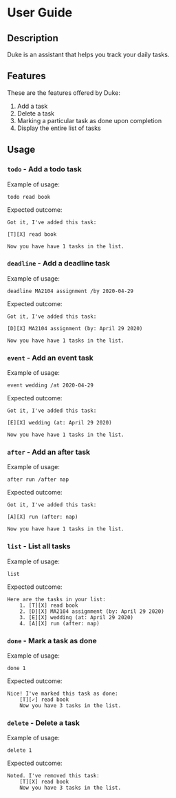 # User Guide

## Description
Duke is an assistant that helps you track your daily tasks.

## Features 
These are the features offered by Duke:
1. Add a task
2. Delete a task
3. Marking a particular task as done upon completion
5. Display the entire list of tasks

## Usage

### `todo` - Add a todo task

Example of usage: 

`todo read book`

Expected outcome:

```
Got it, I've added this task:

[T][X] read book

Now you have have 1 tasks in the list.
```

### `deadline` - Add a deadline task

Example of usage: 

`deadline MA2104 assignment /by 2020-04-29`

Expected outcome:

```
Got it, I've added this task:

[D][X] MA2104 assignment (by: April 29 2020)

Now you have have 1 tasks in the list.
```

### `event` - Add an event task

Example of usage: 

`event wedding /at 2020-04-29`

Expected outcome:

```
Got it, I've added this task:

[E][X] wedding (at: April 29 2020)

Now you have have 1 tasks in the list.
```

### `after` - Add an after task

Example of usage: 

`after run /after nap`

Expected outcome:

```
Got it, I've added this task:

[A][X] run (after: nap)

Now you have have 1 tasks in the list.
```

### `list` - List all tasks

Example of usage: 

`list`

Expected outcome:

```
Here are the tasks in your list:
    1. [T][X] read book
    2. [D][X] MA2104 assignment (by: April 29 2020)
    3. [E][X] wedding (at: April 29 2020)
    4. [A][X] run (after: nap)
```

### `done` - Mark a task as done

Example of usage: 

`done 1`

Expected outcome:

```
Nice! I've marked this task as done:
    [T][✓] read book
    Now you have 3 tasks in the list.
```

### `delete` - Delete a task

Example of usage: 

`delete 1`

Expected outcome:

```
Noted. I've removed this task:
    [T][X] read book
    Now you have 3 tasks in the list.
```